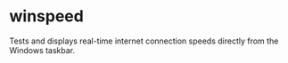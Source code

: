# winspeed
Tests and displays real-time internet connection speeds directly from the Windows taskbar.
